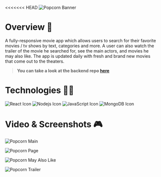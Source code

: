 <<<<<<< HEAD
![Popcorn Banner](https://i.ibb.co/ZBz6xxL/Group-1.png)

# Overview 👋

A fully-responsive movie app which allows users to search for their favorite movies / tv shows by text, categories and more. A user can also watch the trailer of the movie he searched for, see the main actors, and movies he may also like. The app is updated daily with fresh and brand new movies that come out to the theaters.

> **You can take a look at the backend repo [here](https://github.com/gilgg/popcorn-enhanced-backend)**

# Technologies 👨‍💻

![React Icon](https://i.ibb.co/Hn15fp4/Group-7.png, "React")
![Nodejs Icon](https://i.ibb.co/z4nkDzx/Group-1.png, "Nodejs")
![JavaScript Icon](https://i.ibb.co/ZVZkD7P/Group-4.png, "JavaScript")
![MongoDB Icon](https://i.ibb.co/yN2cwm4/Group-5.png, "MongoDB")

# Video & Screenshots 🎮

![Popcorn Main](https://i.ibb.co/KXH2NcS/popcorn-1.png)

![Popcorn Page](https://i.ibb.co/yFbV54K/popcorn-2.png)

![Popcorn May Also Like](https://i.ibb.co/54WsnsR/popcorn-3.png)

![Popcorn Trailer](https://i.ibb.co/58Hg3hQ/popcorn-4.png)
